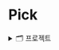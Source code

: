 # Pick




<details>
<summary> 🗂️ 프로젝트 </summary>

<details>
     <summary>전체 프로젝트 목록 조회</summary>
     <p align="center">
       <img src="https://github.com/user-attachments/assets/30361c92-7b0f-4dcd-8b99-886aa7ae77c0" />
     </p>
</details>

<details>
     <summary>진행중인 프로젝트 목록 조회</summary>
     <p align="center">
       <img src="https://github.com/user-attachments/assets/30361c92-7b0f-4dcd-8b99-886aa7ae77c0" />
     </p>
</details>

<details>
     <summary>매칭 중인 프로젝트 목록 조회</summary>
     <p align="center">
       <img src="https://github.com/user-attachments/assets/30361c92-7b0f-4dcd-8b99-886aa7ae77c0" />
     </p>
</details>

<details>
     <summary>프로젝트 이름 키워드로 검색</summary>
     <p align="center">
       <img src="https://github.com/user-attachments/assets/30361c92-7b0f-4dcd-8b99-886aa7ae77c0" />
     </p>
</details>

<details>
     <summary>프로젝트 기술 분류 키워드로 검색</summary>
     <p align="center">
       <img src="https://github.com/user-attachments/assets/30361c92-7b0f-4dcd-8b99-886aa7ae77c0" />
     </p>
</details>

<details>
     <summary>프로젝트 이름 & 기술 분류키워드로 검색</summary>
     <p align="center">
       <img src="https://github.com/user-attachments/assets/30361c92-7b0f-4dcd-8b99-886aa7ae77c0" />
     </p>
</details>

<details>
     <summary>프로젝트 상세 조회</summary>
     <p align="center">
       <img src="https://github.com/user-attachments/assets/30361c92-7b0f-4dcd-8b99-886aa7ae77c0" />
     </p>
</details>

<details>
     <summary>참여 중인 프로젝트 정보 조회 (프로젝트 방 입장)</summary>
     <p align="center">
       <img src="https://github.com/user-attachments/assets/30361c92-7b0f-4dcd-8b99-886aa7ae77c0" />
     </p>
</details>

<details>
     <summary>프로젝트 방 생성</summary>
     <p align="center">
       <img src="https://github.com/user-attachments/assets/30361c92-7b0f-4dcd-8b99-886aa7ae77c0" />
     </p>
</details>


  
</details>
